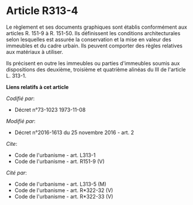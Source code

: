 # Article R313-4

Le règlement et ses documents graphiques sont établis conformément aux articles R. 151-9 à R. 151-50. Ils définissent les
conditions architecturales selon lesquelles est assurée la conservation et la mise en valeur des immeubles et du cadre
urbain. Ils peuvent comporter des règles relatives aux matériaux à utiliser. 

Ils précisent en outre les immeubles ou parties d'immeubles soumis aux dispositions des deuxième, troisième et quatrième
alinéas du III de l'article L. 313-1.

**Liens relatifs à cet article**

_Codifié par_:

  - Décret n°73-1023 1973-11-08

_Modifié par_:

  - Décret n°2016-1613 du 25 novembre 2016 - art. 2

_Cite_:

  - Code de l'urbanisme - art. L313-1
  - Code de l'urbanisme - art. R151-9 (V)

_Cité par_:

  - Code de l'urbanisme - art. L313-5 (M)
  - Code de l'urbanisme - art. R*322-32 (V)
  - Code de l'urbanisme - art. R*322-33 (V)
